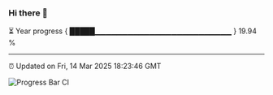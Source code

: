 ### Hi there 👋

⏳ Year progress { █████▁▁▁▁▁▁▁▁▁▁▁▁▁▁▁▁▁▁▁▁▁▁▁▁▁ } 19.94 %

---

⏰ Updated on Fri, 14 Mar 2025 18:23:46 GMT

![Progress Bar CI](https://github.com/liununu/liununu/workflows/Progress%20Bar%20CI/badge.svg)
